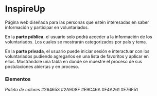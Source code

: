 # InspireUp

Página web diseñada para las personas que estén interesadas en saber información y participar en voluntariados.

En la **parte pública**, el usuario solo podrá acceder a la información de los voluntariados. Los cuales se mostrarán categorizados por país y tema. 

En la **parte privada**, el usuario puede iniciar sesión e interactuar con los voluntariados pudiendo agregarlos en una lista de favoritos y aplicar en ellos. Mostrándole una tabla en donde se muestre el proceso de sus postulaciones abiertas y en proceso.

### Elementos

*Paleta de colores*
#264653
#2A9D8F
#E9C46A
#F4A261
#E76F51